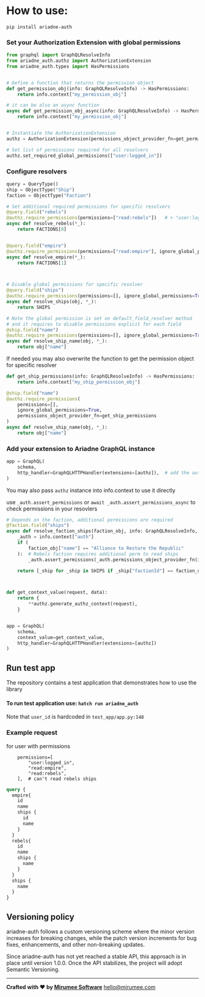 # How to use:
```shell
pip install ariadne-auth
```

### Set your Authorization Extension with global permissions

```python
from graphql import GraphQLResolveInfo
from ariadne_auth.authz import AuthorizationExtension
from ariadne_auth.types import HasPermissions


# Define a function that returns the permission object
def get_permission_obj(info: GraphQLResolveInfo) -> HasPermissions:
    return info.context["my_permission_obj"]

# it can be also an async function
async def get_permission_obj_async(info: GraphQLResolveInfo) -> HasPermissions:
    return info.context["my_permission_obj"]


# Instantiate the AuthorizationExtension
authz = AuthorizationExtension(permissions_object_provider_fn=get_permission_obj)

# Set list of permissions required for all resolvers 
authz.set_required_global_permissions(["user:logged_in"])
```


### Configure resolvers
```python
query = QueryType()
ship = ObjectType("Ship")
faction = ObjectType("Faction")

# Set additional required permissions for specific resolvers
@query.field("rebels")
@authz.require_permissions(permissions=["read:rebels"])   # + "user:logged_in"
async def resolve_rebels(*_):
    return FACTIONS[0]


@query.field("empire")
@authz.require_permissions(permissions=["read:empire"], ignore_global_permissions=False)  # + "user:logged_in"
async def resolve_empire(*_):
    return FACTIONS[1]



# Disable global permissions for specific resolver
@query.field("ships")
@authz.require_permissions(permissions=[], ignore_global_permissions=True)  # + "user:logged_in"
async def resolve_ships(obj, *_):
    return SHIPS

# Note the global permission is set on default_field_resolver method
# and it requires to disable permissions explicit for each field
@ship.field("name")
@authz.require_permissions(permissions=[], ignore_global_permissions=True)
async def resolve_ship_name(obj, *_):
    return obj["name"]
```

If needed you may also overwrite the function to get the permission object for specific resolver
```python
def get_ship_permissions(info: GraphQLResolveInfo) -> HasPermissions:
    return info.context["my_ship_permission_obj"]

@ship.field("name")
@authz.require_permissions(
    permissions=[],
    ignore_global_permissions=True,
    permissions_object_provider_fn=get_ship_permissions
)
async def resolve_ship_name(obj, *_):
    return obj["name"]

```


### Add your extension to Ariadne GraphQL instance
```python
app = GraphQL(
    schema,
    http_handler=GraphQLHTTPHandler(extensions=[authz]),  # add the authz extension
)
```
 
You may also pass `authz` instance into info.context to use it directly 

use `_auth.assert_permissions` or `await _auth.assert_permissions_async` to check permissions in your resovlers
```python
# Depends on the faction, additional permissions are required
@faction.field("ships")
async def resolve_faction_ships(faction_obj, info: GraphQLResolveInfo, *_):
    _auth = info.context["auth"]
    if (
        faction_obj["name"] == "Alliance to Restore the Republic"
    ):  # Rebels faction requires additional perm to read ships
        _auth.assert_permissions(_auth.permissions_object_provider_fn(info), ["read:ships"])

    return [_ship for _ship in SHIPS if _ship["factionId"] == faction_obj["id"]]



def get_context_value(request, data):
    return {
        **authz.generate_authz_context(request),
    }


app = GraphQL(
    schema,
    context_value=get_context_value,
    http_handler=GraphQLHTTPHandler(extensions=[authz])
)
```


## Run test app 
The repository contains a test application that demonstrates how to use the library

#### To run test application use: `hatch run ariadne_auth`
Note that `user_id` is hardcoded in `test_app/app.py:148`


### Example request
for user with permissions
```
    permissions=[
        "user:logged_in",
        "read:empire",
        "read:rebels",
    ],  # can't read rebels ships
```
```graphql
query {
  empire{
    id
    name
    ships {
      id
      name
    }
  }
  rebels{
    id
    name
    ships {
      name
    }
  }
  ships {
    name
  }
}
```

## Versioning policy ##
ariadne-auth follows a custom versioning scheme where the minor version increases for breaking changes, while the patch version increments for bug fixes, enhancements, and other non-breaking updates.

Since ariadne-auth has not yet reached a stable API, this approach is in place until version 1.0.0. Once the API stabilizes, the project will adopt Semantic Versioning.

----------------

**Crafted with ❤️ by [Mirumee Software](https://mirumee.com)**
hello@mirumee.com